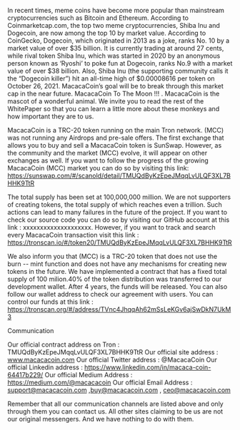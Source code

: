 In recent times, meme coins have become more popular than mainstream cryptocurrencies such as Bitcoin and Ethereum. According to Coinmarketcap.com, the top two meme cryptocurrencies, Shiba Inu and Dogecoin, are now among the top 10 by market value. According to CoinGecko, Dogecoin, which originated in 2013 as a joke, ranks No. 10 by a market value of over $35 billion. It is currently trading at around 27 cents, while rival token Shiba Inu, which was started in 2020 by an anonymous person known as ‘Ryoshi’ to poke fun at Dogecoin, ranks No.9 with a market value of over $38 billion. Also, Shiba Inu (the supporting community calls it the “Dogecoin killer”) hit an all-time high of $0.00008616 per token on October 26, 2021. MacacaCoin’s goal will be to break through this market cap in the near future. MacacaCoin To The Moon !!! . MacacaCoin is the mascot of a wonderful animal. We invite you to read the rest of the WhitePaper so that you can learn a little more about these monkeys and how important they are to us.


MacacaCoin is a TRC-20 token running on the main Tron network. (MCC) was not running any Airdrops and pre-sale offers. The first exchange that allows you to buy and sell a MacacaCoin token is SunSwap. However, as the community and the market (MCC) evolve, it will appear on other exchanges as well. If you want to follow the progress of the growing MacacaCoin (MCC) market you can do so by visiting this link: https://sunswap.com/#/scanold/detail/TMUQdByKzEpeJMqqLvULQF3XL7BHHK9TtR

The total supply has been set at 100,000,000 million. We are not supporters of creating tokens, the total supply of which reaches even a trillion. Such actions can lead to many failures in the future of the project.
If you want to check our source code you can do so by visiting our GitHub account at this link : xxxxxxxxxxxxxxxxxxxx. However, if you want to track and search every MacacaCoin transaction visit this link : https://tronscan.io/#/token20/TMUQdByKzEpeJMqqLvULQF3XL7BHHK9TtR

We also inform you that (MCC) is a TRC-20 token that does not use the burn -- mint function and does not have any mechanisms for creating new tokens in the future. We have implemented a contract that has a fixed total supply of 100 milion.40% of the token distribution was transferred to our development wallet. After 4 years, the funds will be released. You can also follow our wallet address to check our agreement with users. You can control our funds at this link : https://tronscan.org/#/address/TVnc4JhqqAh62mSsLeKGv6ajSwDkN7UkM3

Communication

Our official contract address on Tron : TMUQdByKzEpeJMqqLvULQF3XL7BHHK9TtR
Our official site address : www.macacacoin.com
Our official Twitter address : @MacacaCoin
Our official Linkedin address : https://www.linkedin.com/in/macaca-coin-64417b229/
Our official Medium Address : https://medium.com/@macacacoin
Our official Email Address : support@macacacoin.com ,buy@macacacoin.com , ceo@macacacoin.com

Remember that all our communication channels are listed above and only through them you can contact us. All other sites claiming to be us are not our original messengers. And we have nothing to do with them. 
